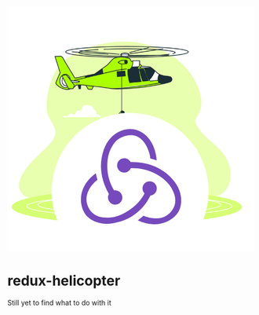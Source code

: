 ![logo](https://github.com/LOLdevelopr/redux-helicopter/blob/master/redux-helicopter.png)

# redux-helicopter
Still yet to find what to do with it
